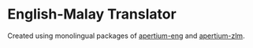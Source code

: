 # English-Malay Translator


Created using monolingual packages of [apertium-eng](https://svn.code.sf.net/p/apertium/svn/languages/apertium-eng/) and [apertium-zlm](https://svn.code.sf.net/p/apertium/svn/languages/apertium-zlm/).
